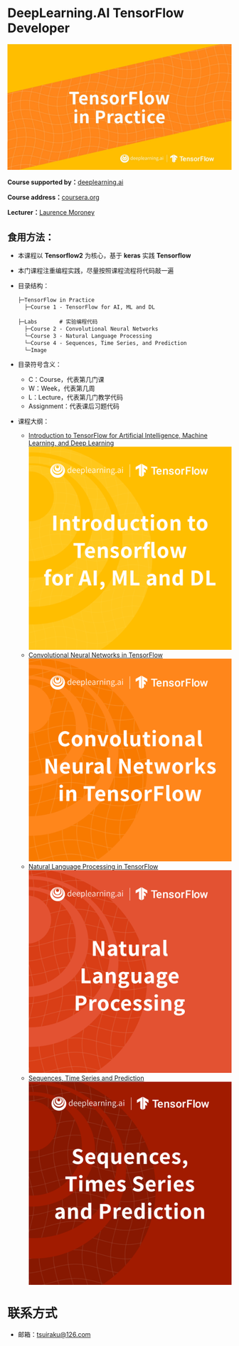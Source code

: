 # DeepLearning.AI TensorFlow Developer 

<img src="Images/tf.jpg" alt="tf" style="zoom:67%;" />

**Course supported by：**[deeplearning.ai](https://www.deeplearning.ai/)

**Course address：**[coursera.org](https://www.coursera.org/professional-certificates/tensorflow-in-practice?)

**Lecturer：**[Laurence Moroney](https://www.coursera.org/instructor/lmoroney)



## 食用方法：

- 本课程以 **Tensorflow2** 为核心，基于 **keras** 实践 **Tensorflow**

- 本门课程注重编程实践，尽量按照课程流程将代码敲一遍

- 目录结构：

  ```
  ├─TensorFlow in Practice
  	├─Course 1 - TensorFlow for AI, ML and DL 																			
  																							├─Labs		 # 实验编程代码
  	├─Course 2 - Convolutional Neural Networks
  	└─Course 3 - Natural Language Processing
  	└─Course 4 - Sequences, Time Series, and Prediction
  	└─Image
  ```

- 目录符号含义：
  - C：Course，代表第几门课
  - W：Week，代表第几周
  - L：Lecture，代表第几门教学代码
  - Assignment：代表课后习题代码

- 课程大纲：
  - [Introduction to TensorFlow for Artificial Intelligence, Machine Learning, and Deep Learning](https://www.coursera.org/learn/introduction-tensorflow)<img src="Images/intro.png" alt="intro" style="zoom:50%;" />
  - [Convolutional Neural Networks in TensorFlow](https://www.coursera.org/learn/convolutional-neural-networks-tensorflow)<img src="Images/conv.png" alt="conv" style="zoom:50%;" />
  - [Natural Language Processing in TensorFlow](https://www.coursera.org/learn/natural-language-processing-tensorflow)<img src="Images/nlp.png" alt="nlp" style="zoom:50%;" />
  - [Sequences, Time Series and Prediction](https://www.coursera.org/learn/tensorflow-sequences-time-series-and-prediction)<img src="Images/seq.png" alt="seq" style="zoom:50%;" />



# 联系方式

- 邮箱：tsuiraku@126.com